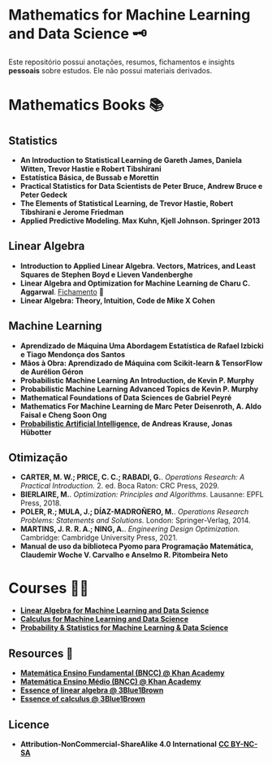 # Mathematics for Machine Learning and Data Science 🗝️

Este repositório possui anotações, resumos, fichamentos e insights **pessoais** sobre estudos. Ele não possui materiais derivados.

# Mathematics Books 📚
## Statistics
- **An Introduction to Statistical Learning de Gareth James, Daniela Witten, Trevor Hastie e Robert Tibshirani**
- **Estatística Básica, de Bussab e Morettin**
- **Practical Statistics for Data Scientists de Peter Bruce, Andrew Bruce e Peter Gedeck**
- **The Elements of Statistical Learning, de Trevor Hastie, Robert Tibshirani e Jerome Friedman**
- **Applied Predictive Modeling. Max Kuhn, Kjell Johnson. Springer 2013**

## Linear Algebra
- **Introduction to Applied Linear Algebra. Vectors, Matrices, and Least Squares de Stephen Boyd e Lieven Vandenberghe**
- **Linear Algebra and Optimization for Machine Learning de Charu C. Aggarwal**. [Fichamento](https://github.com/k3ybladewielder/math_for_ml_ds/blob/main/linear_algebra_optimization_ml/linear_algebra_optimization_ml.ipynb) 📜
- **Linear Algebra: Theory, Intuition, Code de Mike X Cohen**

## Machine Learning
- **Aprendizado de Máquina Uma Abordagem Estatística de Rafael Izbicki e Tiago Mendonça dos Santos**
- **Mãos à Obra: Aprendizado de Máquina com Scikit-learn & TensorFlow de Aurélion Géron**
- **Probabilistic Machine Learning An Introduction, de Kevin P. Murphy**
- **Probabilistic Machine Learning Advanced Topics de Kevin P. Murphy**
- **Mathematical Foundations of Data Sciences de Gabriel Peyré**
- **Mathematics For Machine Learning de Marc Peter Deisenroth, A. Aldo Faisal e Cheng Soon Ong**
- **[Probabilistic Artificial Intelligence](https://arxiv.org/abs/2502.05244), de Andreas Krause, Jonas Hübotter**

## Otimização
- **CARTER, M. W.; PRICE, C. C.; RABADI, G.**. *Operations Research: A Practical Introduction.* 2. ed. Boca Raton: CRC Press, 2029.  
- **BIERLAIRE, M.**. *Optimization: Principles and Algorithms.* Lausanne: EPFL Press, 2018.  
- **POLER, R.; MULA, J.; DÍAZ-MADROÑERO, M.**. *Operations Research Problems: Statements and Solutions.* London: Springer-Verlag, 2014.  
- **MARTINS, J. R. R. A.; NING, A.**. *Engineering Design Optimization.* Cambridge: Cambridge University Press, 2021.  
- **Manual de uso da biblioteca Pyomo para Programação Matemática, Claudemir Woche V. Carvalho e Anselmo R. Pitombeira Neto**

# Courses 🧑‍💻
- [**Linear Algebra for Machine Learning and Data Science**](https://github.com/k3ybladewielder/math_for_ml_ds/blob/main/linear_algebra_for_ml_ds/linear_algebra_for_ml_ds.ipynb)
- [**Calculus for Machine Learning and Data Science**](https://github.com/k3ybladewielder/math_for_ml_ds/blob/main/calculus_for_ml_ds/calculus_for_ml_ds.ipynb)
- [**Probability & Statistics for Machine Learning & Data Science**](https://github.com/k3ybladewielder/math_for_ml_ds/blob/main/prob_statistic_for_ml_ds/prob_statistic_for_ml_ds.ipynb)

## Resources 🧰
- [**Matemática Ensino Fundamental (BNCC)  @ Khan Academy**](https://pt.khanacademy.org/math/brazil-math-grade)
- [**Matemática Ensino Médio (BNCC) @ Khan Academy**](https://pt.khanacademy.org/math/em-matematica-bncc)
- [**Essence of linear algebra @ 3Blue1Brown**](https://www.youtube.com/playlist?list=PLZHQObOWTQDPD3MizzM2xVFitgF8hE_ab)
- [**Essence of calculus @ 3Blue1Brown**](https://www.youtube.com/playlist?list=PLZHQObOWTQDMsr9K-rj53DwVRMYO3t5Yr)

## Licence
- **Attribution-NonCommercial-ShareAlike 4.0 International** [**CC BY-NC-SA**](https://github.com/k3ybladewielder/math_for_ml_ds/blob/main/LICENSE)
